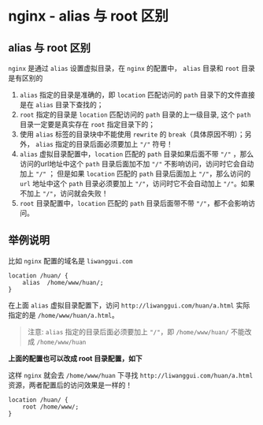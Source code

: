 # nginx - alias 与 root 区别


## alias 与 root 区别

`nginx` 是通过 `alias`  设置虚拟目录，在 `nginx` 的配置中， `alias` 目录和 `root` 目录是有区别的

1. `alias` 指定的目录是准确的，即 `location` 匹配访问的 `path` 目录下的文件直接是在 `alias` 目录下查找的；
2. `root` 指定的目录是 `location` 匹配访问的 `path` 目录的上一级目录, 这个 `path` 目录一定要是真实存在 `root` 指定目录下的；
3. 使用 `alias` 标签的目录块中不能使用 `rewrite` 的 `break`（具体原因不明）；另外， `alias` 指定的目录后面必须要加上 `"/"` 符号！
4. `alias` 虚拟目录配置中，`location` 匹配的 `path` 目录如果后面不带 `"/"` ，那么访问的url地址中这个 `path` 目录后面加不加 `"/"` 不影响访问，访问时它会自动加上 `"/"` ； 但是如果 `location` 匹配的 `path` 目录后面加上 `"/"`，那么访问的 `url` 地址中这个 `path` 目录必须要加上 `"/"`，访问时它不会自动加上 `"/"`。如果不加上 `"/"`，访问就会失败！
5. `root` 目录配置中，`location` 匹配的 `path` 目录后面带不带 `"/"`，都不会影响访问。

## 举例说明

比如 `nginx` 配置的域名是 `liwanggui.com`

```
location /huan/ {
    alias  /home/www/huan/;
}
```

在上面 `alias` 虚拟目录配置下，访问 `http://liwanggui.com/huan/a.html` 实际指定的是 `/home/www/huan/a.html`。

> 注意: `alias` 指定的目录后面必须要加上 `"/"`，即 `/home/www/huan/` 不能改成 `/home/www/huan`

**上面的配置也可以改成 root 目录配置，如下**

这样 `nginx` 就会去 `/home/www/huan` 下寻找 `http://liwanggui.com/huan/a.html` 资源，两者配置后的访问效果是一样的！

```
location /huan/ {
    root /home/www/;
}
```

